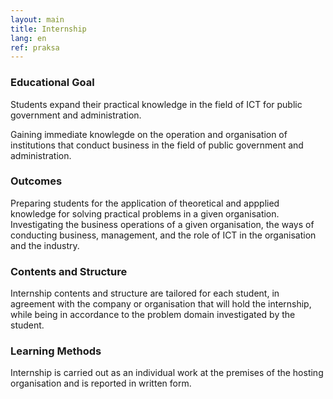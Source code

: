```yaml
---
layout: main
title: Internship
lang: en
ref: praksa
---
```


### Educational Goal

Students expand their practical knowledge in the field of ICT for public government and administration.

Gaining immediate knowlegde on the operation and organisation of institutions that conduct business in the field of public government and administration.

### Outcomes

Preparing students for the application of theoretical and appplied knowledge for solving practical problems in a given organisation. Investigating the business operations of a given organisation, the ways of conducting business, management, and the role of ICT in the organisation and the industry.

### Contents and Structure

Internship contents and structure are tailored for each student, in agreement with the company or organisation that will hold the internship, while being in accordance to the problem domain investigated by the student.

### Learning Methods

Internship is carried out as an individual work at the premises of the hosting organisation and is reported in written form.
